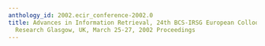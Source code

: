 ```yaml
---
anthology_id: 2002.ecir_conference-2002.0
title: Advances in Information Retrieval, 24th BCS-IRSG European Colloquium on IR
  Research Glasgow, UK, March 25-27, 2002 Proceedings
---
```

